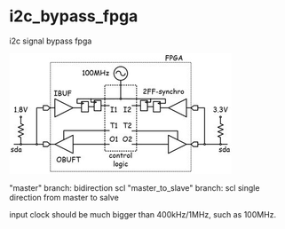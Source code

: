 # i2c_bypass_fpga
i2c signal bypass fpga

![bidirectional sda-line](./i2c_bypass.jpg)

"master" branch: bidirection scl
"master_to_slave" branch: scl single direction from master to salve

input clock should be much bigger than 400kHz/1MHz, such as 100MHz.

